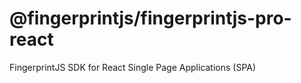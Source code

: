 # @fingerprintjs/fingerprintjs-pro-react
FingerprintJS SDK for React Single Page Applications (SPA)
